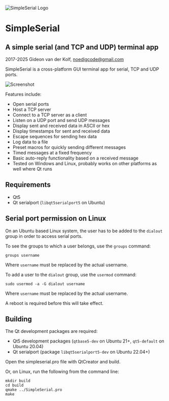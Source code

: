 ![SimpleSerial Logo](icons/simpleserial64.png)

SimpleSerial
============

A simple serial (and TCP and UDP) terminal app
----------------------------------------------

2017-2025 Gideon van der Kolf, noedigcode@gmail.com

SimpleSerial is a cross-platform GUI terminal app for serial, TCP and UDP ports.

![Screenshot](screenshot.png)

Features include:

- Open serial ports
- Host a TCP server
- Connect to a TCP server as a client
- Listen on a UDP port and send UDP messages
- Display sent and received data in ASCII or hex
- Display timestamps for sent and received data
- Escape sequences for sending hex data
- Log data to a file
- Preset macros for quickly sending different messages
- Timed messages at a fixed frequency
- Basic auto-reply functionality based on a received message
- Tested on Windows and Linux, probably works on other platforms as well where
  Qt runs


Requirements
------------

- Qt5
- Qt serialport (`libqt5serialport5` on Ubuntu)


Serial port permission on Linux
-------------------------------

On an Ubuntu based Linux system, the user has to be added to the `dialout` group
in order to access serial ports.

To see the groups to which a user belongs, use the `groups` command:
```
groups username
```
Where `username` must be replaced by the actual username.

To add a user to the `dialout` group, use the `usermod` command:
```
sudo usermod -a -G dialout username
```
Where `username` must be replaced by the actual username.

A reboot is required before this will take effect.


Building
--------

The Qt development packages are required:

- Qt5 development packages (`qtbase5-dev` on Ubuntu 21+, `qt5-default` on Ubuntu 20.04)
- Qt serialport (package `libqt5serialport5-dev` on Ubuntu 22.04+)

Open the simpleserial.pro file with QtCreator and build.

Or, on Linux, run the following from the command line:
```
mkdir build
cd build
qmake ../SimpleSerial.pro
make
```

